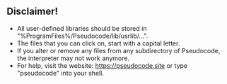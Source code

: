 ## Disclaimer!

 - All user-defined libraries should be stored in "%ProgramFiles%/Pseudocode/lib/usrlib/...".
 - The files that you can click on, start with a capital letter.
 - If you alter or remove any files from any subdirectory of Pseudocode, the interpreter may not work anymore.
 - For help, visit the website: https://pseudocode.site or type "pseudocode" into your shell.
